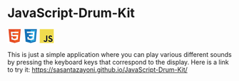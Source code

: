 # JavaScript-Drum-Kit

![HTML](tech/html.png) ![CSS](tech/css.png) ![Javascript](tech/javascript.png)

This is just a simple application where you can play various different sounds by pressing the keyboard keys that correspond to the display. Here is a link to try it: https://sasantazayoni.github.io/JavaScript-Drum-Kit/
